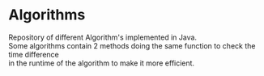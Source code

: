 # Algorithms
Repository of different Algorithm's implemented in Java.<br>
Some algorithms contain 2 methods doing the same function to check the time difference<br>
in the runtime of the algorithm to make it more efficient.
